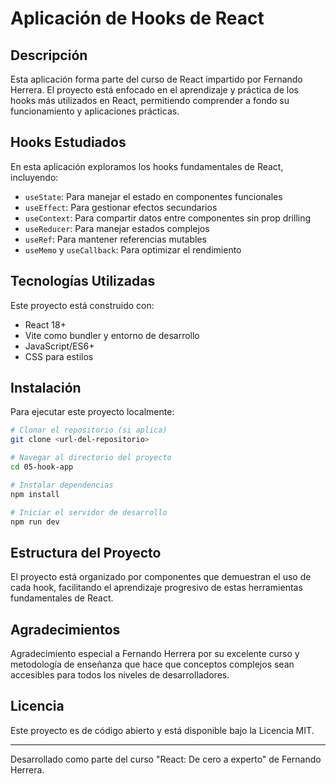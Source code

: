 


          
# Aplicación de Hooks de React

## Descripción

Esta aplicación forma parte del curso de React impartido por Fernando Herrera. El proyecto está enfocado en el aprendizaje y práctica de los hooks más utilizados en React, permitiendo comprender a fondo su funcionamiento y aplicaciones prácticas.

## Hooks Estudiados

En esta aplicación exploramos los hooks fundamentales de React, incluyendo:

- `useState`: Para manejar el estado en componentes funcionales
- `useEffect`: Para gestionar efectos secundarios
- `useContext`: Para compartir datos entre componentes sin prop drilling
- `useReducer`: Para manejar estados complejos
- `useRef`: Para mantener referencias mutables
- `useMemo` y `useCallback`: Para optimizar el rendimiento

## Tecnologías Utilizadas

Este proyecto está construido con:

- React 18+
- Vite como bundler y entorno de desarrollo
- JavaScript/ES6+
- CSS para estilos

## Instalación

Para ejecutar este proyecto localmente:

```bash
# Clonar el repositorio (si aplica)
git clone <url-del-repositorio>

# Navegar al directorio del proyecto
cd 05-hook-app

# Instalar dependencias
npm install

# Iniciar el servidor de desarrollo
npm run dev
```

## Estructura del Proyecto

El proyecto está organizado por componentes que demuestran el uso de cada hook, facilitando el aprendizaje progresivo de estas herramientas fundamentales de React.

## Agradecimientos

Agradecimiento especial a Fernando Herrera por su excelente curso y metodología de enseñanza que hace que conceptos complejos sean accesibles para todos los niveles de desarrolladores.

## Licencia

Este proyecto es de código abierto y está disponible bajo la Licencia MIT.

---

Desarrollado como parte del curso "React: De cero a experto" de Fernando Herrera.